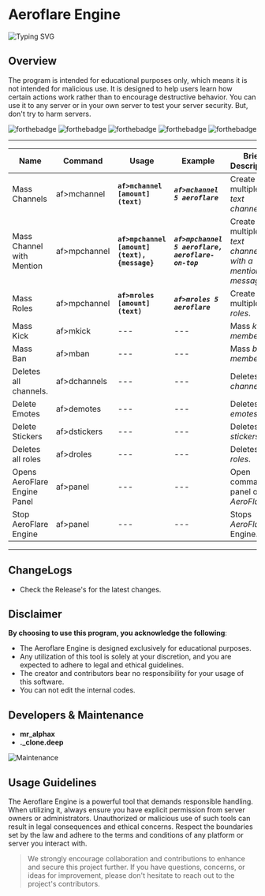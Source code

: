 # Aeroflare Engine
![Typing SVG](https://readme-typing-svg.demolab.com/?lines=One+of+the+best+Discord+nuke+Engine+⭐)
## Overview
The program is intended for educational purposes only, which means it is not intended for malicious use. It is designed to help users learn how certain actions work rather than to encourage destructive behavior. You can use it to any server or in your own server to test your server security. But, don't try to harm servers.

![forthebadge](https://forthebadge.com/images/badges/no-ragrets.svg)
![forthebadge](https://forthebadge.com/images/badges/made-with-javascript.svg) 
![forthebadge](https://forthebadge.com/images/badges/made-with-typescript.svg)
![forthebadge](http://forthebadge.com/images/badges/built-with-love.svg)
![forthebadge](https://forthebadge.com/images/badges/ctrl-c-ctrl-v.svg)

---

|Name|Command|Usage|Example|Brief Description|
|-|-|-|-|-|
| Mass Channels | af>mchannel | **`af>mchannel [amount] (text)`** | ***`af>mchannel 5 aeroflare`*** | Create multiple *text channels*. |
| Mass Channel with Mention | af>mpchannel | **`af>mpchannel [amount] (text), {message}`** | ***`af>mpchannel 5 aeroflare, aeroflare-on-top`*** | Create multiple *text channels with a mention message*. |
| Mass Roles | af>mpchannel | **`af>mroles [amount] (text)`** | ***`af>mroles 5 aeroflare`*** | Create multiple *roles*. |
| Mass Kick | af>mkick | --- | --- | Mass *kick members*. |
| Mass Ban | af>mban | --- | --- | Mass *ban members*. |
| Deletes all channels. | af>dchannels | --- | --- | Deletes *all channels*. |
| Delete Emotes | af>demotes | --- | --- | Deletes *all emotes*. |
| Delete Stickers | af>dstickers | --- | --- | Deletes all *stickers*. |
| Deletes all roles | af>droles | --- | --- | Deletes all *roles*. |
| Opens AeroFlare Engine Panel | af>panel | --- | --- | Open command panel of *AeroFlare*. |
| Stop AeroFlare Engine | af>panel | --- | --- | Stops *AeroFlare* Engine. |

---

## ChangeLogs
- Check the Release's for the latest changes.

## Disclaimer
**By choosing to use this program, you acknowledge the following**:
- The Aeroflare Engine is designed exclusively for educational purposes.
- Any utilization of this tool is solely at your discretion, and you are expected to adhere to legal and ethical guidelines.
- The creator and contributors bear no responsibility for your usage of this software.
- You can not edit the internal codes.

## Developers & Maintenance
- **mr_alphax**
- **._clone.deep**

![Maintenance](https://img.shields.io/maintenance/yes/2023)

## Usage Guidelines
The Aeroflare Engine is a powerful tool that demands responsible handling. When utilizing it, always ensure you have explicit permission from server owners or administrators. Unauthorized or malicious use of such tools can result in legal consequences and ethical concerns. Respect the boundaries set by the law and adhere to the terms and conditions of any platform or server you interact with.

> We strongly encourage collaboration and contributions to enhance and secure this project further. If you have questions, concerns, or ideas for improvement, please don't hesitate to reach out to the project's contributors.
